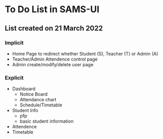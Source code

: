 # To Do List in SAMS-UI
## List created on 21 March 2022

### Implicit
- Home Page to redirect whether Student (S), Teacher (T) or Admin (A)
- Teacher/Admin Attendence control page
- Admin create/modify/delete user page



### Explicit
- Dashboard
    - Notice Board
    - Attendance chart
    - Schedule/Timetable
- Student Info
    - pfp
    - basic student information
- Attendence
- Timetable